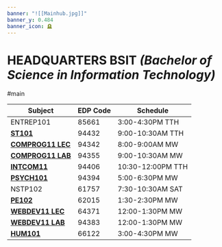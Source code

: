 ```yaml
---
banner: "![[Mainhub.jpg]]"
banner_y: 0.484
banner_icon: 🪦
---
```

# HEADQUARTERS BSIT *(Bachelor of Science in Information Technology)*
#main

| Subject                      | EDP Code | Schedule          |
| ---------------------------- | -------- | ----------------- |
| ENTREP101                    | 85661    | 3:00-4:30PM TTH   |
| **[ST101](ST101.md)**           | 94432    | 9:00-10:30AM TTH  |
| **[COMPROG11 LEC](COMPROG11LEC.md)**                | 94342    | 8:00-9:00AM  MW   |
| **[COMPROG11 LAB](COMPROG11LAB.md)**                | 94355    | 9:00-10:30AM MW   |
| **[INTCOM11](INTCOM11.md)**     | 94406    | 10:30-12:00PM TTH |
| **[PSYCH101](PSYCH101.md)**                     | 94394    | 5:00-6:30PM MW    |
| NSTP102                      | 61757    | 7:30-10:30AM SAT  |
| **[PE102](PE102.md)**              | 62015    | 1:30-2:30PM MW    |
| **[WEBDEV11 LEC](WEBDEV11LEC.md)** | 64371    | 12:00-1:30PM MW   |
| **[WEBDEV11 LAB](WEBDEV11LAB.md)**                 | 94383    | 12:00-1:30PM MW   |
| **[HUM101](HUM101.md)**         | 66122    | 3:00-4:30PM MW    |
